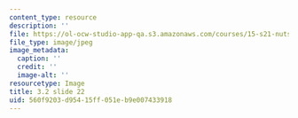 ```yaml
---
content_type: resource
description: ''
file: https://ol-ocw-studio-app-qa.s3.amazonaws.com/courses/15-s21-nuts-and-bolts-of-business-plans-january-iap-2014/560f9203d95415ff051eb9e007433918_Slide22.JPG
file_type: image/jpeg
image_metadata:
  caption: ''
  credit: ''
  image-alt: ''
resourcetype: Image
title: 3.2 slide 22
uid: 560f9203-d954-15ff-051e-b9e007433918
---
```

